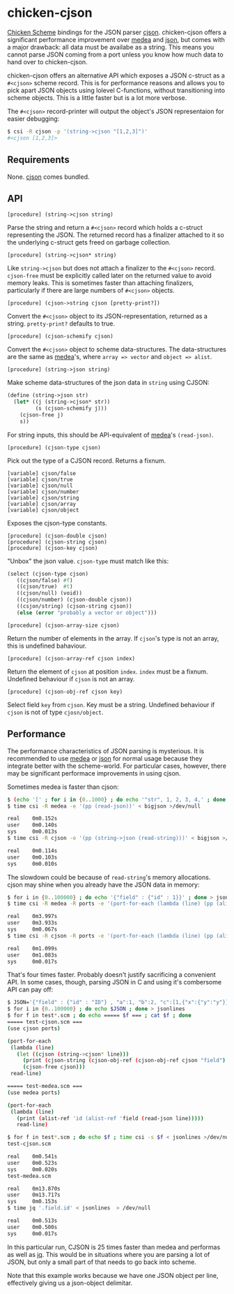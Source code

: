 chicken-cjson
===============

 [Chicken Scheme]: http://call-cc.org/
 [cjson]: https://github.com/kbranigan/cJSON
 [medea]: http://wiki.call-cc.org/eggref/4/medea
 [json]: http://wiki.call-cc.org/eggref/4/json
 [jq]: https://stedolan.github.io/jq/

[Chicken Scheme] bindings for the JSON parser [cjson]. chicken-cjson
offers a significant performance improvement over [medea] and [json],
but comes with a major drawback: all data must be availabe as a
string. This means you cannot parse JSON coming from a port unless you
know how much data to hand over to chicken-cjson.

chicken-cjson offers an alternative API which exposes a JSON c-struct
as a `#<cjson>` scheme record. This is for performance reasons and
allows you to pick apart JSON objects using lolevel C-functions,
without transitioning into scheme objects. This is a little faster but
is a lot more verbose.

The `#<cjson>` record-printer will output the object's JSON
representaion for easier debugging:

```bash
$ csi -R cjson -p '(string->cjson "[1,2,3]")'
#<cjson [1,2,3]>
```

## Requirements

None. [cjson] comes bundled.

## API

    [procedure] (string->cjson string)

Parse the string and return a `#<cjson>` record which holds a c-struct
representing the JSON. The returned record has a finalizer attached to
it so the underlying c-struct gets freed on garbage collection.

    [procedure] (string->cjson* string)

Like `string->cjson` but does not attach a finalizer to the `#<cjson>`
record. `cjson-free` must be explicitly called later on the returned
value to avoid memory leaks. This is sometimes faster than attaching
finalizers, particularly if there are large numbers of `#<cjson>`
objects.

    [procedure] (cjson->string cjson [pretty-print?])

Convert the `#<cjson>` object to its JSON-representation, returned as
a string. `pretty-print?` defaults to true.

    [procedure] (cjson-schemify cjson)

Convert the `#<cjson>` object to scheme data-structures. The
data-structures are the same as [medea]'s, where `array => vector` and
`object => alist`.

    [procedure] (string->json string)

Make scheme data-structures of the json data in `string` using CJSON:

```scheme
(define (string->json str)
  (let* ((j (string->cjson* str))
         (s (cjson-schemify j)))
    (cjson-free j)
    s))
```

For string inputs, this should be API-equivalent of [medea]'s
`(read-json)`.

    [procedure] (cjson-type cjson)

Pick out the type of a CJSON record. Returns a fixnum.

    [variable] cjson/false
    [variable] cjson/true
    [variable] cjson/null
    [variable] cjson/number
    [variable] cjson/string
    [variable] cjson/array
    [variable] cjson/object

Exposes the cjson-type constants.

    [procedure] (cjson-double cjson)
    [procedure] (cjson-string cjson)
    [procedure] (cjson-key cjson)

"Unbox" the json value. `cjson-type` must match like this:

```scheme
(select (cjson-type cjson)
   ((cjson/false) #f)
   ((cjson/true)  #t)
   ((cjson/null) (void))
   ((cjson/number) (cjson-double cjson))
   ((csjon/string) (cjson-string cjson))
   (else (error "probably a vector or object")))
```

    [procedure] (cjson-array-size cjson)

Return the number of elements in the array. If `cjson`'s type is not
an array, this is undefined bahaviour.

    [procedure] (cjson-array-ref cjson index)

Return the element of `cjson` at position `index`. `index` must be a
fixnum. Undefined behaviour if `cjson` is not an array.

    [procedure] (cjson-obj-ref cjson key)

Select field `key` from `cjson`. Key must be a string. Undefined
behaviour if `cjson` is not of type `cjosn/object`.


## Performance

The performance characteristics of JSON parsing is mysterious. It is
recommended to use [medea] or [json] for normal usage because they
integrate better with the scheme-world. For particular cases, however,
there may be significant performace improvements in using cjson.

Sometimes medea is faster than cjson:

```bash
$ (echo '[' ; for i in {0..1000} ; do echo '"str", 1, 2, 3, 4,' ; done ; echo ' 0]') > bigjson
$ time csi -R medea -e '(pp (read-json))' < bigjson >/dev/null

real    0m0.152s
user    0m0.140s
sys     0m0.013s
$ time csi -R cjson -e '(pp (string->json (read-string)))' < bigjson >/dev/null

real    0m0.114s
user    0m0.103s
sys     0m0.010s
```

The slowdown could be because of `read-string`'s memory allocations. cjson may shine when you already have the JSON data in memory:

```bash
$ for i in {0..100000} ; do echo '{"field" : {"id" : 1}}' ; done > jsonlines
$ time csi -R medea -R ports -e '(port-for-each (lambda (line) (pp (alist-ref `field (read-json line)))) read-line)' < jsonlines  > /dev/null

real    0m3.997s
user    0m3.933s
sys     0m0.067s
$ time csi -R cjson -R ports -e '(port-for-each (lambda (line) (pp (alist-ref `field (string->json line)))) read-line)' < jsonlines  > /dev/null

real    0m1.099s
user    0m1.083s
sys     0m0.017s
```

That's four times faster. Probably doesn't justify sacrificing a
convenient API. In some cases, though, parsing JSON in C and using
it's combersome API can pay off:

```bash
$ JSON='{"field" : {"id" : "ID"} , "a":1, "b":2, "c":[1,{"x":{"y":"y"}},3],"d":{"e":[]}}'
$ for i in {0..100000} ; do echo $JSON ; done > jsonlines
$ for f in test*.scm ; do echo ===== $f === ; cat $f ; done
===== test-cjson.scm ===
(use cjson ports)

(port-for-each
 (lambda (line)
   (let ((cjson (string->cjson* line)))
     (print (cjson-string (cjson-obj-ref (cjson-obj-ref cjson "field") "id")))
     (cjson-free cjson)))
 read-line)

===== test-medea.scm ===
(use medea ports)

(port-for-each
 (lambda (line)
   (print (alist-ref 'id (alist-ref 'field (read-json line)))))
   read-line)

$ for f in test*.scm ; do echo $f ; time csi -s $f < jsonlines >/dev/null ; done
test-cjson.scm

real    0m0.541s
user    0m0.523s
sys     0m0.020s
test-medea.scm

real    0m13.870s
user    0m13.717s
sys     0m0.153s
$ time jq '.field.id' < jsonlines  > /dev/null

real    0m0.513s
user    0m0.500s
sys     0m0.017s
```

In this particular run, CJSON is 25 times faster than medea and
performas as well as [jq]. This would be in situations where you are
parsing a lot of JSON, but only a small part of that needs to go back
into scheme.

Note that this example works because we have one JSON object per line,
effectively giving us a json-object delimitar.
